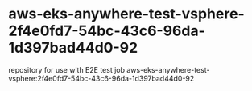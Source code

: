 # aws-eks-anywhere-test-vsphere-2f4e0fd7-54bc-43c6-96da-1d397bad44d0-92
repository for use with E2E test job aws-eks-anywhere-test-vsphere:2f4e0fd7-54bc-43c6-96da-1d397bad44d0-92
